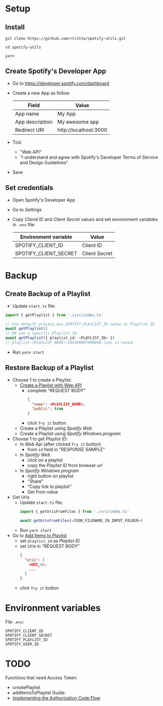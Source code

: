 # Setup
## Install
`git clone https://github.com/rtritto/spotify-utils.git`

`cd spotify-utils`

`yarn`

## Create Spotify's Developer App
- Go to https://developer.spotify.com/dashboard
- Create a new App as follow:

  | Field  | Value |
  | ------------- | ------------- |
  | App name | My App |
  | App description | My awesome app |
  | Redirect URI | http://localhost:3000 |

- Tick
  - "Web API"
  - "I understand and agree with Spotify's Developer Terms of Service and Design Guidelines"
- Save

## Set credentials
- Open Spotify's Developer App
- Go to _Settings_
- Copy _Cliend ID_ and _Client Secret_ values and set environment variables in `.env` file:

  | Environment variable  | Value |
  | ------------- | ------------- |
  | SPOTIFY_CLIENT_ID | Client ID |
  | SPOTIFY_CLIENT_SECRET | Client Secret |

# Backup
## Create Backup of a Playlist
- Update `start.ts` file:
```ts
import { getPlaylist } from './src/index.ts'

// Use default process.env.SPOTIFY_PLAYLIST_ID value as Playlist ID
await getPlaylist()
// OR use a specific Playlist ID
await getPlaylist({ playlist_id: <PLAYLIST_ID> })
// playlist-<PLAYLIST_NAME>-20240000T000000.json is saved
```

- Run `yarn start`

## Restore Backup of a Playlist
- Choose 1 to create a Playlist:
  - [Create a Playlist with Wep API](https://developer.spotify.com/documentation/web-api/reference/create-playlist)
    - complete "REQUEST BODY"
      ```json
      {
        "name": <PLAYLIST_NAME>,
        "public": true
      }
      ```
    - click `Try it` button
  - Create a Playlist using _Spotify Web_
  - Create a Playlist using _Spotify Windows program_
- Choose 1 to get _Playlist ID_:
  - In _Web Api_ (after clicked `Try it` button)
    - from `id` field in "RESPONSE SAMPLE"
  - In _Spotify Web_
    - click on a playlist
    - copy the _Playlist ID_ from browser _url_
  - In _Spotify Windows program_
    - right button on playlist
    - "Share"
    - "Copy link to playlist"
    - Get from value
- Get _Uris_
  - Update `start.ts` file:
    ```ts
    import { getUrisFromFiles } from './src/index.ts'

    await getUrisFromFiles(<JSON_FILENAME_IN_INPUT_FOLDER>)
    ```
  - Run `yarn start`
- Go to [Add Items to Playlist](https://developer.spotify.com/documentation/web-api/reference/add-tracks-to-playlist)
  - set `playlist_id` as _Playlist ID_
  - set _Uris_ in "REQUEST BODY"
    ```json
    {
      "uris": [
        <URI_0>,
        ...
      ]
    }
    ```
  - click `Try it` button

# Environment variables
File `.env`:
```
SPOTIFY_CLIENT_ID
SPOTIFY_CLIENT_SECRET
SPOTIFY_PLAYLIST_ID
SPOTIFY_USER_ID
```

# TODO
Functions that need Access Token:
- createPlaylist
- addItemsToPlaylist
Guide:
- [Implementing the Authorization Code Flow](https://www.newline.co/courses/build-a-spotify-connected-app/implementing-the-authorization-code-flow)